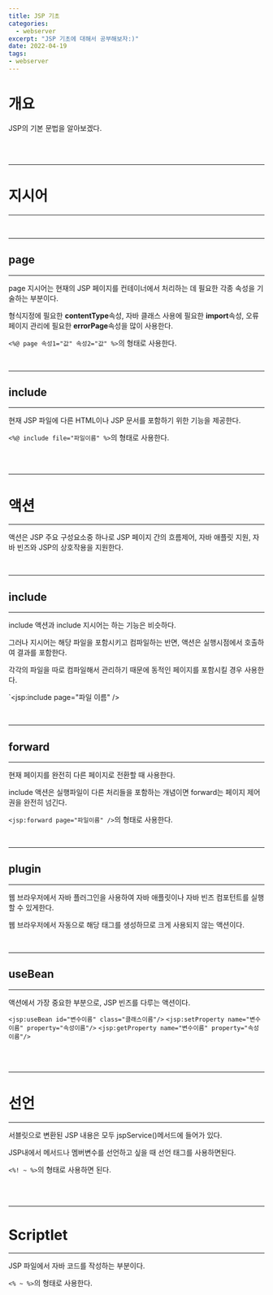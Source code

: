 ```yaml
---
title: JSP 기초
categories: 
  - webserver
excerpt: "JSP 기초에 대해서 공부해보자:)"
date: 2022-04-19
tags:
- webserver
---
```


# 개요

JSP의 기본 문법을 알아보겠다.


<br />
<br />

---

# 지시어

---

<br />

---

## page

---

page 지시어는 현재의 JSP 페이지를 컨테이너에서 처리하는 데 필요한 각종 속성을 기술하는 부분이다.

형식지정에 필요한 **contentType**속성, 자바 클래스 사용에 필요한 **import**속성, 오류 페이지 관리에 필요한 **errorPage**속성을 많이 사용한다.

`<%@ page 속성1="값" 속성2="값" %>`의 형태로 사용한다.


<br />

---

## include

---

현재 JSP 파일에 다른 HTML이나 JSP 문서를 포함하기 위한 기능을 제공한다.

`<%@ include file="파일이름" %>`의 형태로 사용한다.


<br />
<br />

---

# 액션

---

액션은 JSP 주요 구성요소중 하나로 JSP 페이지 간의 흐름제어, 자바 애플릿 지원, 자바 빈즈와 JSP의 상호작용을 지원한다.

<br />

---

## include

---

include 액션과 include 지시어는 하는 기능은 비슷하다. 

그러나 지시어는 해당 파일을 포함시키고 컴파일하는 반면, 액션은 실행시점에서 호출하여 결과를 포함한다.

각각의 파일을 따로 컴파일해서 관리하기 때문에 동적인 페이지를 포함시킬 경우 사용한다.

`<jsp:include page="파일 이름" />


<br />

---

## forward

---

현재 페이지를 완전히 다른 페이지로 전환할 때 사용한다.

include 액션은 실행파일이 다른 처리들을 포함하는 개념이면 forward는 페이지 제어권을 완전히 넘긴다.

`<jsp:forward page="파일이름" />`의 형태로 사용한다.

<br />

---

## plugin

---

웹 브라우저에서 자바 플러그인을 사용하여 자바 애플릿이나 자바 빈즈 컴포턴트를 실행할 수 있게한다.

웹 브라우저에서 자동으로 해당 태그를 생성하므로 크게 사용되지 않는 액션이다.

<br />

---

## useBean

---

액션에서 가장 중요한 부분으로, JSP 빈즈를 다루는 액션이다.

`<jsp:useBean id="변수이름" class="클래스이름"/>`
`<jsp:setProperty name="변수이름" property="속성이름"/>`
`<jsp:getProperty name="변수이름" property="속성이름"/>`

<br />
<br />

---

# 선언

---

서블릿으로 변환된 JSP 내용은 모두 jspService()메서드에 들어가 있다.

JSP내에서 메서드나 멤버변수를 선언하고 싶을 때 선언 태그를 사용하면된다.

`<%! ~ %>`의 형태로 사용하면 된다.

<br />
<br />

---

# Scriptlet

---

JSP 파일에서 자바 코드를 작성하는 부분이다.

`<% ~ %>`의 형태로 사용한다.

